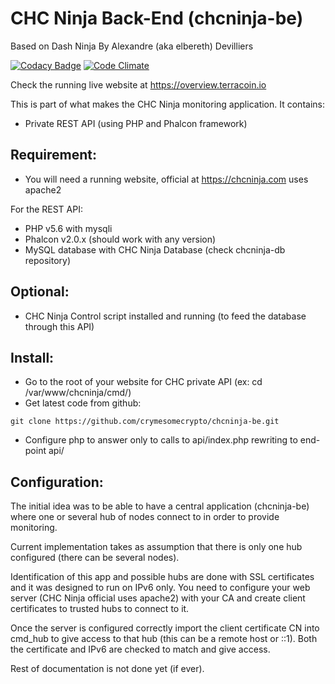 # CHC Ninja Back-End (chcninja-be)
Based on Dash Ninja By Alexandre (aka elbereth) Devilliers

[![Codacy Badge](https://api.codacy.com/project/badge/Grade/f4a2d60364cd4c1cb34c81e23453f62a)](https://www.codacy.com/app/terracoin/chcninja-re?utm_source=github.com&amp;utm_medium=referral&amp;utm_content=terracoin/chcninja-be&amp;utm_campaign=Badge_Grade)
[![Code Climate](https://codeclimate.com/github/terracoin/chcninja-be/badges/gpa.svg)](https://codeclimate.com/github/terracoin/chcninja-be)

Check the running live website at https://overview.terracoin.io

This is part of what makes the CHC Ninja monitoring application.
It contains:
- Private REST API (using PHP and Phalcon framework)

## Requirement:
* You will need a running website, official at https://chcninja.com uses apache2

For the REST API:
* PHP v5.6 with mysqli
* Phalcon v2.0.x (should work with any version)
* MySQL database with CHC Ninja Database (check chcninja-db repository)

## Optional:
* CHC Ninja Control script installed and running (to feed the database through this API)

## Install:
* Go to the root of your website for CHC private API (ex: cd /var/www/chcninja/cmd/)
* Get latest code from github:
```shell
git clone https://github.com/crymesomecrypto/chcninja-be.git
```

* Configure php to answer only to calls to api/index.php rewriting to end-point api/

## Configuration:
The initial idea was to be able to have a central application (chcninja-be) where one or several hub of nodes connect to in order to provide monitoring.

Current implementation takes as assumption that there is only one hub configured (there can be several nodes).

Identification of this app and possible hubs are done with SSL certificates and it was designed to run on IPv6 only.
You need to configure your web server (CHC Ninja official uses apache2) with your CA and create client certificates to trusted hubs to connect to it.

Once the server is configured correctly import the client certificate CN into cmd_hub to give access to that hub (this can be a remote host or ::1). Both the certificate and IPv6 are checked to match and give access.

Rest of documentation is not done yet (if ever).
